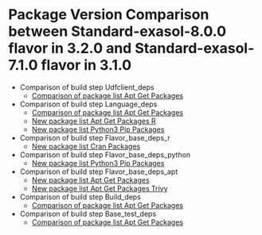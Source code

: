 # Package Version Comparison between Standard-exasol-8.0.0 flavor in 3.2.0 and Standard-exasol-7.1.0 flavor in 3.1.0

- Comparison of build step Udfclient_deps
  - [Comparison of package list Apt Get Packages](udfclient_deps/apt_get_packages_diff.md)
- Comparison of build step Language_deps
  - [Comparison of package list Apt Get Packages](language_deps/apt_get_packages_diff.md)
  - [New package list Apt Get Packages R](language_deps/apt_get_packages_r_diff.md)
  - [New package list Python3 Pip Packages](language_deps/python3_pip_packages_diff.md)
- Comparison of build step Flavor_base_deps_r
  - [New package list Cran Packages](flavor_base_deps_r/cran_packages_diff.md)
- Comparison of build step Flavor_base_deps_python
  - [New package list Python3 Pip Packages](flavor_base_deps_python/python3_pip_packages_diff.md)
- Comparison of build step Flavor_base_deps_apt
  - [New package list Apt Get Packages](flavor_base_deps_apt/apt_get_packages_diff.md)
  - [New package list Apt Get Packages Trivy](flavor_base_deps_apt/apt_get_packages_trivy_diff.md)
- Comparison of build step Build_deps
  - [Comparison of package list Apt Get Packages](build_deps/apt_get_packages_diff.md)
- Comparison of build step Base_test_deps
  - [Comparison of package list Apt Get Packages](base_test_deps/apt_get_packages_diff.md)
